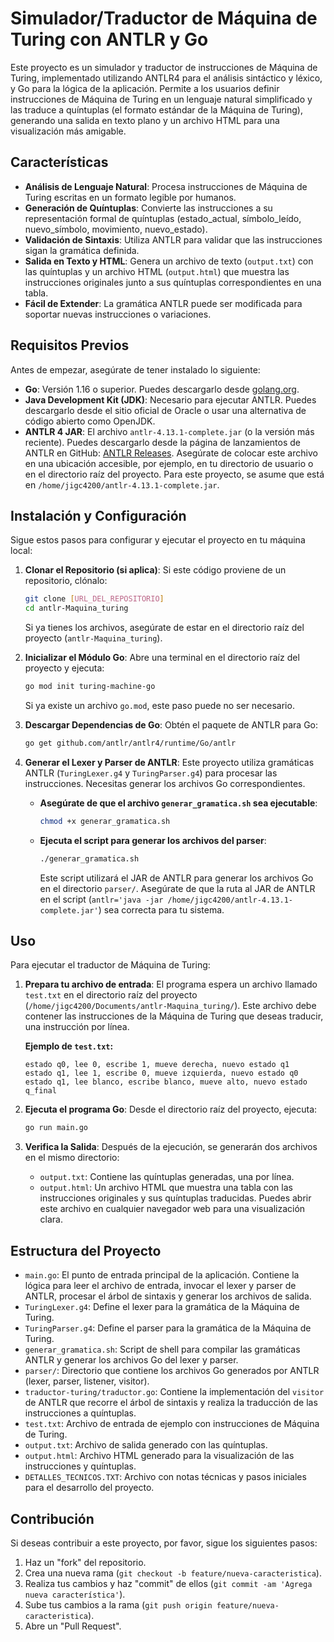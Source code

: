 # Simulador/Traductor de Máquina de Turing con ANTLR y Go

Este proyecto es un simulador y traductor de instrucciones de Máquina de Turing, implementado utilizando ANTLR4 para el análisis sintáctico y léxico, y Go para la lógica de la aplicación. Permite a los usuarios definir instrucciones de Máquina de Turing en un lenguaje natural simplificado y las traduce a quíntuplas (el formato estándar de la Máquina de Turing), generando una salida en texto plano y un archivo HTML para una visualización más amigable.

## Características

*   **Análisis de Lenguaje Natural**: Procesa instrucciones de Máquina de Turing escritas en un formato legible por humanos.
*   **Generación de Quíntuplas**: Convierte las instrucciones a su representación formal de quíntuplas (estado_actual, símbolo_leído, nuevo_símbolo, movimiento, nuevo_estado).
*   **Validación de Sintaxis**: Utiliza ANTLR para validar que las instrucciones sigan la gramática definida.
*   **Salida en Texto y HTML**: Genera un archivo de texto (`output.txt`) con las quíntuplas y un archivo HTML (`output.html`) que muestra las instrucciones originales junto a sus quíntuplas correspondientes en una tabla.
*   **Fácil de Extender**: La gramática ANTLR puede ser modificada para soportar nuevas instrucciones o variaciones.

## Requisitos Previos

Antes de empezar, asegúrate de tener instalado lo siguiente:

*   **Go**: Versión 1.16 o superior. Puedes descargarlo desde [golang.org](https://golang.org/dl/).
*   **Java Development Kit (JDK)**: Necesario para ejecutar ANTLR. Puedes descargarlo desde el sitio oficial de Oracle o usar una alternativa de código abierto como OpenJDK.
*   **ANTLR 4 JAR**: El archivo `antlr-4.13.1-complete.jar` (o la versión más reciente). Puedes descargarlo desde la página de lanzamientos de ANTLR en GitHub: [ANTLR Releases](https://github.com/antlr/antlr4/releases). Asegúrate de colocar este archivo en una ubicación accesible, por ejemplo, en tu directorio de usuario o en el directorio raíz del proyecto. Para este proyecto, se asume que está en `/home/jigc4200/antlr-4.13.1-complete.jar`.

## Instalación y Configuración

Sigue estos pasos para configurar y ejecutar el proyecto en tu máquina local:

1.  **Clonar el Repositorio (si aplica)**:
    Si este código proviene de un repositorio, clónalo:
    ```bash
    git clone [URL_DEL_REPOSITORIO]
    cd antlr-Maquina_turing
    ```
    Si ya tienes los archivos, asegúrate de estar en el directorio raíz del proyecto (`antlr-Maquina_turing`).

2.  **Inicializar el Módulo Go**:
    Abre una terminal en el directorio raíz del proyecto y ejecuta:
    ```bash
    go mod init turing-machine-go
    ```
    Si ya existe un archivo `go.mod`, este paso puede no ser necesario.

3.  **Descargar Dependencias de Go**:
    Obtén el paquete de ANTLR para Go:
    ```bash
    go get github.com/antlr/antlr4/runtime/Go/antlr
    ```

4.  **Generar el Lexer y Parser de ANTLR**:
    Este proyecto utiliza gramáticas ANTLR (`TuringLexer.g4` y `TuringParser.g4`) para procesar las instrucciones. Necesitas generar los archivos Go correspondientes.

    *   **Asegúrate de que el archivo `generar_gramatica.sh` sea ejecutable**:
        ```bash
        chmod +x generar_gramatica.sh
        ```

    *   **Ejecuta el script para generar los archivos del parser**:
        ```bash
        ./generar_gramatica.sh
        ```
        Este script utilizará el JAR de ANTLR para generar los archivos Go en el directorio `parser/`. Asegúrate de que la ruta al JAR de ANTLR en el script (`antlr='java -jar /home/jigc4200/antlr-4.13.1-complete.jar'`) sea correcta para tu sistema.

## Uso

Para ejecutar el traductor de Máquina de Turing:

1.  **Prepara tu archivo de entrada**:
    El programa espera un archivo llamado `test.txt` en el directorio raíz del proyecto (`/home/jigc4200/Documents/antlr-Maquina_turing/`). Este archivo debe contener las instrucciones de la Máquina de Turing que deseas traducir, una instrucción por línea.

    **Ejemplo de `test.txt`:**
    ```
    estado q0, lee 0, escribe 1, mueve derecha, nuevo estado q1
    estado q1, lee 1, escribe 0, mueve izquierda, nuevo estado q0
    estado q1, lee blanco, escribe blanco, mueve alto, nuevo estado q_final
    ```

2.  **Ejecuta el programa Go**:
    Desde el directorio raíz del proyecto, ejecuta:
    ```bash
    go run main.go
    ```

3.  **Verifica la Salida**:
    Después de la ejecución, se generarán dos archivos en el mismo directorio:
    *   `output.txt`: Contiene las quíntuplas generadas, una por línea.
    *   `output.html`: Un archivo HTML que muestra una tabla con las instrucciones originales y sus quíntuplas traducidas. Puedes abrir este archivo en cualquier navegador web para una visualización clara.

## Estructura del Proyecto

*   `main.go`: El punto de entrada principal de la aplicación. Contiene la lógica para leer el archivo de entrada, invocar el lexer y parser de ANTLR, procesar el árbol de sintaxis y generar los archivos de salida.
*   `TuringLexer.g4`: Define el lexer para la gramática de la Máquina de Turing.
*   `TuringParser.g4`: Define el parser para la gramática de la Máquina de Turing.
*   `generar_gramatica.sh`: Script de shell para compilar las gramáticas ANTLR y generar los archivos Go del lexer y parser.
*   `parser/`: Directorio que contiene los archivos Go generados por ANTLR (lexer, parser, listener, visitor).
*   `traductor-turing/traductor.go`: Contiene la implementación del `visitor` de ANTLR que recorre el árbol de sintaxis y realiza la traducción de las instrucciones a quíntuplas.
*   `test.txt`: Archivo de entrada de ejemplo con instrucciones de Máquina de Turing.
*   `output.txt`: Archivo de salida generado con las quíntuplas.
*   `output.html`: Archivo HTML generado para la visualización de las instrucciones y quíntuplas.
*   `DETALLES_TECNICOS.TXT`: Archivo con notas técnicas y pasos iniciales para el desarrollo del proyecto.

## Contribución

Si deseas contribuir a este proyecto, por favor, sigue los siguientes pasos:

1.  Haz un "fork" del repositorio.
2.  Crea una nueva rama (`git checkout -b feature/nueva-caracteristica`).
3.  Realiza tus cambios y haz "commit" de ellos (`git commit -am 'Agrega nueva característica'`).
4.  Sube tus cambios a la rama (`git push origin feature/nueva-caracteristica`).
5.  Abre un "Pull Request".